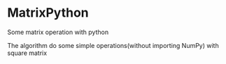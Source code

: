 # MatrixPython
Some matrix operation with python

The algorithm do some simple operations(without importing NumPy) with square matrix
